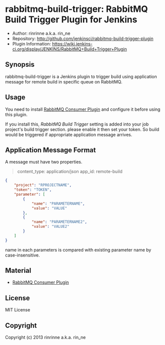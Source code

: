rabbitmq-build-trigger: RabbitMQ Build Trigger Plugin for Jenkins
=======================================================

* Author: rinrinne a.k.a. rin_ne
* Repository: http://github.com/jenkinsci/rabbitmq-build-trigger-plugin
* Plugin Information: https://wiki.jenkins-ci.org/display/JENKINS/RabbitMQ+Build+Trigger+Plugin

Synopsis
------------------------

rabbitmq-build-trigger is a Jenkins plugin to trigger build using application message for remote build in specific queue on RabbitMQ.

Usage
------------------------

You need to install [RabbitMQ Consumer Plugin][rabbitmq-consumer] and configure it before using this plugin.

If you install this, *RabbitMQ Build Trigger* setting is added into your job project's build trigger section. please enable it then set your token. So build would be triggered if appropriate application message arrives.

Application Message Format
------------------------

A message must have two properties.

> content_type: application/json
> app_id: remote-build

```json
{
    "project": "RPROJECTNAME", 
    "token": "TOKEN",
    "parameter": [
        {
            "name": "PARAMETERNAME", 
            "value": "VALUE"
        },
        {
            "name": "PARAMETERNAME2",
            "value": "VALUE2"
        }
    ] 
}
```

name in each parameters is compared with existing parameter name by case-insensitive.

Material
------------------------

* [RabbitMQ Consumer Plugin][rabbitmq-consumer]

[rabbitmq-consumer]: http://wiki.jenkins-ci.org/display/JENKINS/RabbitMQ+Consumer+Plugin

License
------------------------

MIT License

Copyright
------------------------

Copyright (c) 2013 rinrinne a.k.a. rin_ne
